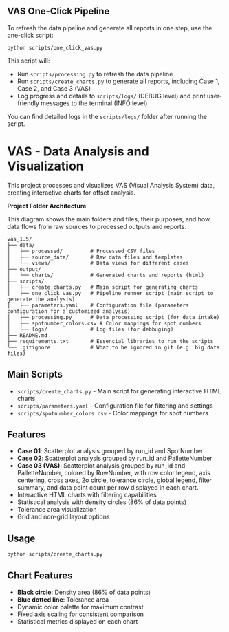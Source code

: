 ## VAS One-Click Pipeline

To refresh the data pipeline and generate all reports in one step, use the one-click script:

```
python scripts/one_click_vas.py
```

This script will:
- Run `scripts/processing.py` to refresh the data pipeline
- Run `scripts/create_charts.py` to generate all reports, including Case 1, Case 2, and Case 3 (VAS)
- Log progress and details to `scripts/logs/` (DEBUG level) and print user-friendly messages to the terminal (INFO level)

You can find detailed logs in the `scripts/logs/` folder after running the script.
# VAS - Data Analysis and Visualization

This project processes and visualizes VAS (Visual Analysis System) data, creating interactive charts for offset analysis.


**Project Folder Architecture**

This diagram shows the main folders and files, their purposes, and how data flows from raw sources to processed outputs and reports.

```
vas_1.5/
├── data/
│   ├── processed/         # Processed CSV files
│   ├── source_data/       # Raw data files and templates
│   └── views/             # Data views for different cases
├── output/
│   └── charts/            # Generated charts and reports (html)
├── scripts/
│   ├── create_charts.py   # Main script for generating charts
│   ├── one_click_vas.py   # Pipeline runner script (main script to generate the analysis)
│   ├── parameters.yaml    # Configuration file (parameters configuration for a customized analysis)
│   ├── processing.py      # Data processing script (for data intake)
│   ├── spotnumber_colors.csv # Color mappings for spot numbers
│   └── logs/              # Log files (for debbuging)
├── README.md
├── requirements.txt       # Essencial libraries to run the scripts
└── .gitignore             # What to be ignored in git (e.g: big data files)
```

## Main Scripts

- `scripts/create_charts.py` - Main script for generating interactive HTML charts
- `scripts/parameters.yaml` - Configuration file for filtering and settings
- `scripts/spotnumber_colors.csv` - Color mappings for spot numbers

## Features


- **Case 01**: Scatterplot analysis grouped by run_id and SpotNumber
- **Case 02**: Scatterplot analysis grouped by run_id and PalletteNumber
- **Case 03 (VAS)**: Scatterplot analysis grouped by run_id and PalletteNumber, colored by RowNumber, with row color legend, axis centering, cross axes, 2σ circle, tolerance circle, global legend, filter summary, and data point count per row displayed in each chart.
- Interactive HTML charts with filtering capabilities
- Statistical analysis with density circles (86% of data points)
- Tolerance area visualization
- Grid and non-grid layout options

## Usage

```bash
python scripts/create_charts.py
```

## Chart Features

- **Black circle**: Density area (86% of data points)
- **Blue dotted line**: Tolerance area
- Dynamic color palette for maximum contrast
- Fixed axis scaling for consistent comparison
- Statistical metrics displayed on each chart
